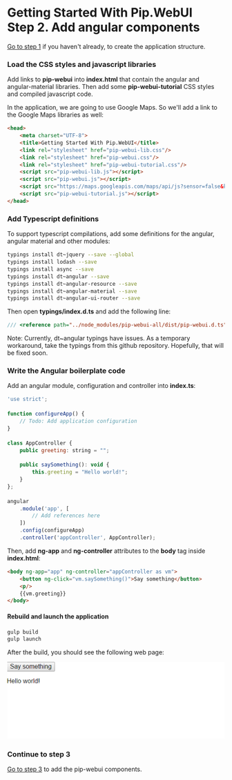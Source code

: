 # Getting Started With Pip.WebUI <br/> Step 2. Add angular components

[Go to step 1](https://github.com/pip-webui/pip-webui-tutorial/blob/master/step1/) if you haven't already, to create the application structure.

### Load the CSS styles and javascript libraries

Add links to **pip-webui** into **index.html** that contain the angular and angular-material libraries. Then add some **pip-webui-tutorial** CSS styles and compiled javascript code.

In the application, we are going to use Google Maps. So we'll add a link to the Google Maps libraries as well:

```html 
<head>
    <meta charset="UTF-8">
    <title>Getting Started With Pip.WebUI</title>
    <link rel="stylesheet" href="pip-webui-lib.css"/>
    <link rel="stylesheet" href="pip-webui.css"/>
    <link rel="stylesheet" href="pip-webui-tutorial.css"/>
    <script src="pip-webui-lib.js"></script>
    <script src="pip-webui.js"></script>
    <script src="https://maps.googleapis.com/maps/api/js?sensor=false&key=AIzaSyBg6cm-FDBFPWzRcn39AuSHGQSrdtVIjEo"></script>
    <script src="pip-webui-tutorial.js"></script>
</head>
```

### Add Typescript definitions

To support typescript compilations, add some definitions for the angular, angular material and other modules:

```bash
typings install dt~jquery --save --global
typings install lodash --save
typings install async --save
typings install dt~angular --save
typings install dt~angular-resource --save
typings install dt~angular-material --save
typings install dt~angular-ui-router --save
```

Then open **typings/index.d.ts** and add the following line:
```javascript
/// <reference path="../node_modules/pip-webui-all/dist/pip-webui.d.ts" />
```

Note: Currently, dt~angular typings have issues. As a temporary workaround, take the typings from this github repository. Hopefully, that will be fixed soon.

### Write the Angular boilerplate code

Add an angular module, configuration and controller into **index.ts**:

```javascript
'use strict';

function configureApp() {
    // Todo: Add application configuration
}

class AppController {
    public greeting: string = "";
    
    public saySomething(): void {
        this.greeting = "Hello world!";
    }
};

angular
    .module('app', [
        // Add references here
    ])
    .config(configureApp)
    .controller('appController', AppController);
```

Then, add **ng-app** and **ng-controller** attributes to the **body** tag inside **index.html**:

```html
<body ng-app="app" ng-controller="appController as vm">
    <button ng-click="vm.saySomething()">Say something</button>
    <p/>
    {{vm.greeting}}
</body>
```

#### Rebuild and launch the application

```bash
gulp build
gulp launch
```

After the build, you should see the following web page:

![Page 2](artifacts/page2.png)

### Continue to step 3

[Go to step 3](https://github.com/pip-webui/pip-webui-tutorial/blob/master/step3/) to add the pip-webui components.
